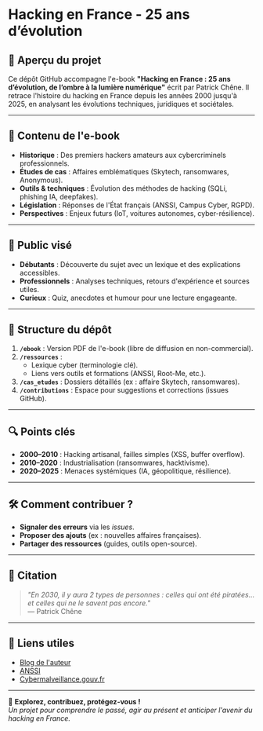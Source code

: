 # Hacking en France - 25 ans d’évolution

## 📌 Aperçu du projet
Ce dépôt GitHub accompagne l'e-book **"Hacking en France : 25 ans d’évolution, de l’ombre à la lumière numérique"** écrit par Patrick Chêne. Il retrace l'histoire du hacking en France depuis les années 2000 jusqu'à 2025, en analysant les évolutions techniques, juridiques et sociétales.

---

## 📖 Contenu de l'e-book
- **Historique** : Des premiers hackers amateurs aux cybercriminels professionnels.
- **Études de cas** : Affaires emblématiques (Skytech, ransomwares, Anonymous).
- **Outils & techniques** : Évolution des méthodes de hacking (SQLi, phishing IA, deepfakes).
- **Législation** : Réponses de l'État français (ANSSI, Campus Cyber, RGPD).
- **Perspectives** : Enjeux futurs (IoT, voitures autonomes, cyber-résilience).

---

## 🎯 Public visé
- **Débutants** : Découverte du sujet avec un lexique et des explications accessibles.
- **Professionnels** : Analyses techniques, retours d'expérience et sources utiles.
- **Curieux** : Quiz, anecdotes et humour pour une lecture engageante.

---

## 📂 Structure du dépôt
1. **`/ebook`** : Version PDF de l'e-book (libre de diffusion en non-commercial).
2. **`/ressources`** : 
   - Lexique cyber (terminologie clé).
   - Liens vers outils et formations (ANSSI, Root-Me, etc.).
3. **`/cas_etudes`** : Dossiers détaillés (ex : affaire Skytech, ransomwares).
4. **`/contributions`** : Espace pour suggestions et corrections (issues GitHub).

---

## 🔍 Points clés
- **2000–2010** : Hacking artisanal, failles simples (XSS, buffer overflow).
- **2010–2020** : Industrialisation (ransomwares, hacktivisme).
- **2020–2025** : Menaces systémiques (IA, géopolitique, résilience).

---

## 🛠️ Comment contribuer ?
- **Signaler des erreurs** via les *issues*.
- **Proposer des ajouts** (ex : nouvelles affaires françaises).
- **Partager des ressources** (guides, outils open-source).

---

## 📌 Citation
> *"En 2030, il y aura 2 types de personnes : celles qui ont été piratées... et celles qui ne le savent pas encore."*  
> — Patrick Chêne

---

## 🔗 Liens utiles
- [Blog de l'auteur](https://pchene.wordpress.com/)
- [ANSSI](https://www.ssi.gouv.fr/)
- [Cybermalveillance.gouv.fr](https://www.cybermalveillance.gouv.fr/)

---

🚀 **Explorez, contribuez, protégez-vous !**  
*Un projet pour comprendre le passé, agir au présent et anticiper l'avenir du hacking en France.*
